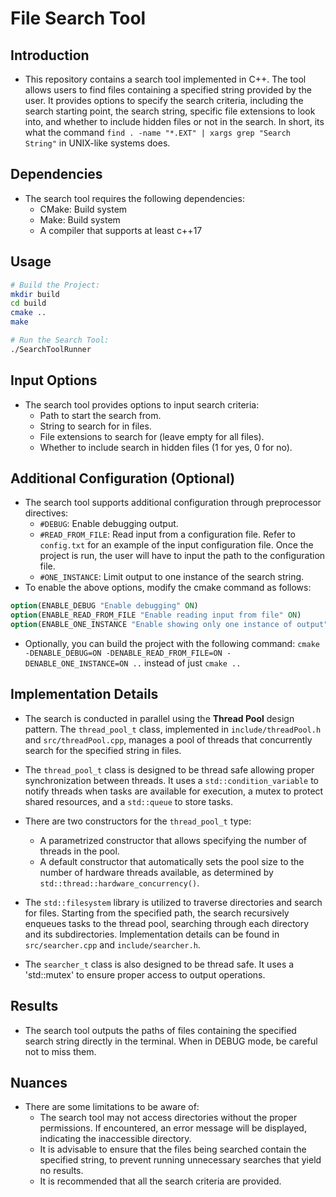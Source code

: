 # File Search Tool 

## Introduction
- This repository contains a search tool implemented in C++. The tool allows users to find files containing a specified string provided by the user. It provides options to specify the search criteria, including the search starting point, the search string, specific file extensions to look into, and whether to include hidden files or not in the search. In short, its what the command `find . -name "*.EXT" | xargs grep "Search String"` in UNIX-like systems does.

## Dependencies

- The search tool requires the following dependencies:
    * CMake: Build system
    * Make: Build system
    * A compiler that supports at least c++17

## Usage 

```bash
# Build the Project:
mkdir build
cd build
cmake ..
make

# Run the Search Tool:
./SearchToolRunner
```

## Input Options
- The search tool provides options to input search criteria:
    * Path to start the search from.
    * String to search for in files.
    * File extensions to search for (leave empty for all files).
    * Whether to include search in hidden files (1 for yes, 0 for no).

## Additional Configuration (Optional)
- The search tool supports additional configuration through preprocessor directives:
    * `#DEBUG`: Enable debugging output.
    * `#READ_FROM_FILE`: Read input from a configuration file. Refer to `config.txt` for an example of the input configuration file. Once the project is run, the user will have to input the path to the configuration file.
    * `#ONE_INSTANCE`: Limit output to one instance of the search string.
- To enable the above options, modify the cmake command as follows:

```cmake
option(ENABLE_DEBUG "Enable debugging" ON)
option(ENABLE_READ_FROM_FILE "Enable reading input from file" ON)
option(ENABLE_ONE_INSTANCE "Enable showing only one instance of output" ON)
```

- Optionally, you can build the project with the following command: `cmake -DENABLE_DEBUG=ON -DENABLE_READ_FROM_FILE=ON -DENABLE_ONE_INSTANCE=ON ..` instead of just `cmake ..`

## Implementation Details
- The search is conducted in parallel using the **Thread Pool** design pattern. The `thread_pool_t` class, implemented in `include/threadPool.h` and `src/threadPool.cpp`, manages a pool of threads that concurrently search for the specified string in files.

- The `thread_pool_t` class is designed to be thread safe allowing proper synchronization between threads. It uses a `std::condition_variable` to notify threads when tasks are available for execution, a mutex to protect shared resources, and a `std::queue` to store tasks.

- There are two constructors for the `thread_pool_t` type:
   * A parametrized constructor that allows specifying the number of threads in the pool.
   * A default constructor that automatically sets the pool size to the number of hardware threads available, as determined by `std::thread::hardware_concurrency()`.

- The `std::filesystem` library is utilized to traverse directories and search for files. Starting from the specified path, the search recursively enqueues tasks to the thread pool, searching through each directory and its subdirectories. Implementation details can be found in `src/searcher.cpp` and `include/searcher.h`.

- The `searcher_t` class is also designed to be thread safe. It uses a 'std::mutex' to ensure proper access to output operations.

## Results
- The search tool outputs the paths of files containing the specified search string directly in the terminal. When in DEBUG mode, be careful not to miss them.

## Nuances
- There are some limitations to be aware of:
   * The search tool may not access directories without the proper permissions. If encountered, an error message will be displayed, indicating the inaccessible directory.
   * It is advisable to ensure that the files being searched contain the specified string, to prevent running unnecessary searches that yield no results.
   * It is recommended that all the search criteria are provided.